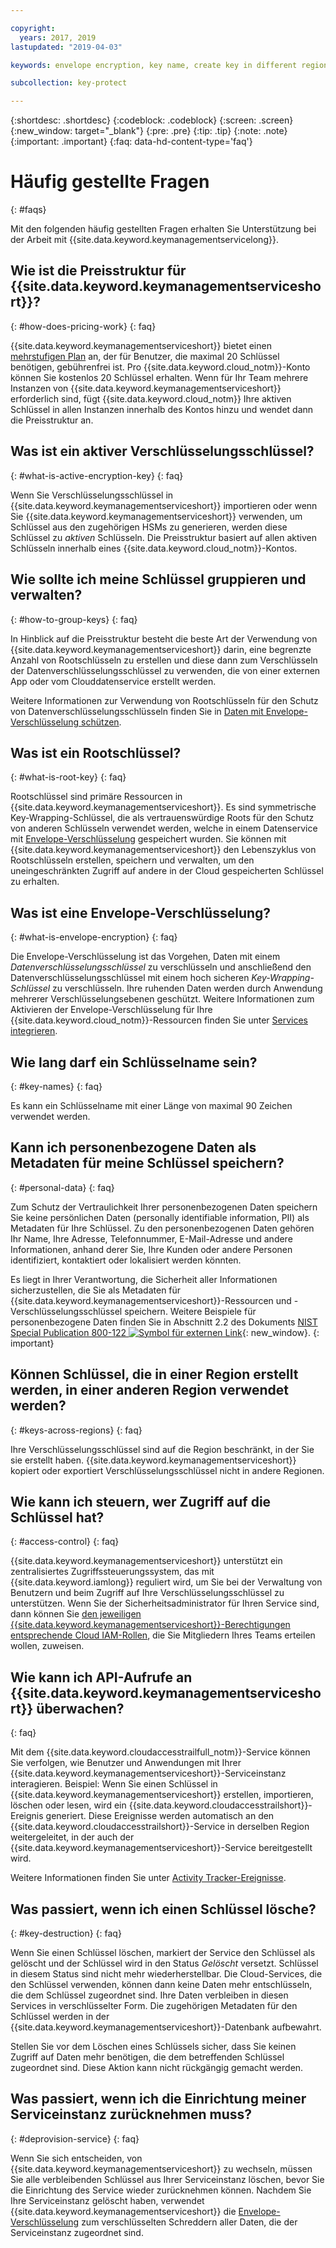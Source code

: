 ```yaml
---

copyright:
  years: 2017, 2019
lastupdated: "2019-04-03"

keywords: envelope encryption, key name, create key in different region, delete service instance

subcollection: key-protect

---
```


{:shortdesc: .shortdesc}
{:codeblock: .codeblock}
{:screen: .screen}
{:new_window: target="_blank"}
{:pre: .pre}
{:tip: .tip}
{:note: .note}
{:important: .important}
{:faq: data-hd-content-type='faq'}

# Häufig gestellte Fragen
{: #faqs}

Mit den folgenden häufig gestellten Fragen erhalten Sie Unterstützung bei der Arbeit mit {{site.data.keyword.keymanagementservicelong}}.

## Wie ist die Preisstruktur für {{site.data.keyword.keymanagementserviceshort}}?
{: #how-does-pricing-work}
{: faq}

{{site.data.keyword.keymanagementserviceshort}} bietet einen [mehrstufigen Plan](https://{DomainName}/catalog/services/key-protect) an, der für Benutzer, die maximal 20 Schlüssel benötigen, gebührenfrei ist. Pro {{site.data.keyword.cloud_notm}}-Konto können Sie kostenlos 20 Schlüssel erhalten. Wenn für Ihr Team mehrere Instanzen von {{site.data.keyword.keymanagementserviceshort}} erforderlich sind, fügt {{site.data.keyword.cloud_notm}} Ihre aktiven Schlüssel in allen Instanzen innerhalb des Kontos hinzu und wendet dann die Preisstruktur an. 

## Was ist ein aktiver Verschlüsselungsschlüssel?
{: #what-is-active-encryption-key}
{: faq}

Wenn Sie Verschlüsselungsschlüssel in {{site.data.keyword.keymanagementserviceshort}} importieren oder wenn Sie {{site.data.keyword.keymanagementserviceshort}} verwenden, um Schlüssel aus den zugehörigen HSMs zu generieren, werden diese Schlüssel zu _aktiven_ Schlüsseln. Die Preisstruktur basiert auf allen aktiven Schlüsseln innerhalb eines {{site.data.keyword.cloud_notm}}-Kontos. 

## Wie sollte ich meine Schlüssel gruppieren und verwalten?
{: #how-to-group-keys}
{: faq}

In Hinblick auf die Preisstruktur besteht die beste Art der Verwendung von {{site.data.keyword.keymanagementserviceshort}} darin, eine begrenzte Anzahl von Rootschlüsseln zu erstellen und diese dann zum Verschlüsseln der Datenverschlüsselungsschlüssel zu verwenden, die von einer externen App oder vom Clouddatenservice erstellt werden. 

Weitere Informationen zur Verwendung von Rootschlüsseln für den Schutz von Datenverschlüsselungsschlüsseln finden Sie in [Daten mit Envelope-Verschlüsselung schützen](/docs/services/key-protect?topic=key-protect-envelope-encryption).

## Was ist ein Rootschlüssel?
{: #what-is-root-key}
{: faq}

Rootschlüssel sind primäre Ressourcen in {{site.data.keyword.keymanagementserviceshort}}. Es sind symmetrische Key-Wrapping-Schlüssel, die als vertrauenswürdige Roots für den Schutz von anderen Schlüsseln verwendet werden, welche in einem Datenservice mit [Envelope-Verschlüsselung](/docs/services/key-protect?topic=key-protect-envelope-encryption) gespeichert wurden. Sie können mit {{site.data.keyword.keymanagementserviceshort}} den Lebenszyklus von Rootschlüsseln erstellen, speichern und verwalten, um den uneingeschränkten Zugriff auf andere in der Cloud gespeicherten Schlüssel zu erhalten. 

## Was ist eine Envelope-Verschlüsselung?
{: #what-is-envelope-encryption}
{: faq}

Die Envelope-Verschlüsselung ist das Vorgehen, Daten mit einem _Datenverschlüsselungsschlüssel_ zu verschlüsseln und anschließend den Datenverschlüsselungsschlüssel mit einem hoch sicheren _Key-Wrapping-Schlüssel_ zu verschlüsseln.  Ihre ruhenden Daten werden durch Anwendung mehrerer Verschlüsselungsebenen geschützt. Weitere Informationen zum Aktivieren der Envelope-Verschlüsselung für Ihre {{site.data.keyword.cloud_notm}}-Ressourcen finden Sie unter [Services integrieren](/docs/services/key-protect?topic=key-protect-integrate-services).

## Wie lang darf ein Schlüsselname sein?
{: #key-names}
{: faq}

Es kann ein Schlüsselname mit einer Länge von maximal 90 Zeichen verwendet werden.

## Kann ich personenbezogene Daten als Metadaten für meine Schlüssel speichern?
{: #personal-data}
{: faq}

Zum Schutz der Vertraulichkeit Ihrer personenbezogenen Daten speichern Sie keine persönlichen Daten (personally identifiable information, PII) als Metadaten für Ihre Schlüssel. Zu den personenbezogenen Daten gehören Ihr Name, Ihre Adresse, Telefonnummer, E-Mail-Adresse und andere Informationen, anhand derer Sie, Ihre Kunden oder andere Personen identifiziert, kontaktiert oder lokalisiert werden könnten.

Es liegt in Ihrer Verantwortung, die Sicherheit aller Informationen sicherzustellen, die Sie als Metadaten für {{site.data.keyword.keymanagementserviceshort}}-Ressourcen und -Verschlüsselungsschlüssel speichern. Weitere Beispiele für personenbezogene Daten finden Sie in Abschnitt 2.2 des Dokuments [NIST Special Publication 800-122 ![Symbol für externen Link](../../icons/launch-glyph.svg "Symbol für externen Link")](https://www.nist.gov/publications/guide-protecting-confidentiality-personally-identifiable-information-pii){: new_window}.
{: important}

## Können Schlüssel, die in einer Region erstellt werden, in einer anderen Region verwendet werden?
{: #keys-across-regions}
{: faq}

Ihre Verschlüsselungsschlüssel sind auf die Region beschränkt, in der Sie sie erstellt haben. {{site.data.keyword.keymanagementserviceshort}} kopiert oder exportiert Verschlüsselungsschlüssel nicht in andere Regionen.

## Wie kann ich steuern, wer Zugriff auf die Schlüssel hat?
{: #access-control}
{: faq}

{{site.data.keyword.keymanagementserviceshort}} unterstützt ein zentralisiertes Zugriffssteuerungssystem, das mit {{site.data.keyword.iamlong}} reguliert wird, um Sie bei der Verwaltung von Benutzern und beim Zugriff auf Ihre Verschlüsselungsschlüssel zu unterstützen. Wenn Sie der Sicherheitsadministrator für Ihren Service sind, dann können Sie [den jeweiligen {{site.data.keyword.keymanagementserviceshort}}-Berechtigungen entsprechende Cloud IAM-Rollen](/docs/services/key-protect?topic=key-protect-manage-access#roles), die Sie Mitgliedern Ihres Teams erteilen wollen, zuweisen.

## Wie kann ich API-Aufrufe an {{site.data.keyword.keymanagementserviceshort}} überwachen?
{: faq}

Mit dem {{site.data.keyword.cloudaccesstrailfull_notm}}-Service können Sie verfolgen, wie Benutzer und Anwendungen mit Ihrer {{site.data.keyword.keymanagementserviceshort}}-Serviceinstanz interagieren. Beispiel: Wenn Sie einen Schlüssel in {{site.data.keyword.keymanagementserviceshort}} erstellen, importieren, löschen oder lesen, wird ein {{site.data.keyword.cloudaccesstrailshort}}-Ereignis generiert. Diese Ereignisse werden automatisch an den {{site.data.keyword.cloudaccesstrailshort}}-Service in derselben Region weitergeleitet, in der auch der {{site.data.keyword.keymanagementserviceshort}}-Service bereitgestellt wird.

Weitere Informationen finden Sie unter [Activity Tracker-Ereignisse](/docs/services/key-protect?topic=key-protect-activity-tracker-events).

## Was passiert, wenn ich einen Schlüssel lösche?
{: #key-destruction}
{: faq}

Wenn Sie einen Schlüssel löschen, markiert der Service den Schlüssel als gelöscht und der Schlüssel wird in den Status _Gelöscht_ versetzt. Schlüssel in diesem Status sind nicht mehr wiederherstellbar. Die Cloud-Services, die den Schlüssel verwenden, können dann keine Daten mehr entschlüsseln, die dem Schlüssel zugeordnet sind. Ihre Daten verbleiben in diesen Services in verschlüsselter Form. Die zugehörigen Metadaten für den Schlüssel werden in der {{site.data.keyword.keymanagementserviceshort}}-Datenbank aufbewahrt. 

Stellen Sie vor dem Löschen eines Schlüssels sicher, dass Sie keinen Zugriff auf Daten mehr benötigen, die dem betreffenden Schlüssel zugeordnet sind. Diese Aktion kann nicht rückgängig gemacht werden.

## Was passiert, wenn ich die Einrichtung meiner Serviceinstanz zurücknehmen muss?
{: #deprovision-service}
{: faq}

Wenn Sie sich entscheiden, von {{site.data.keyword.keymanagementserviceshort}} zu wechseln, müssen Sie alle verbleibenden Schlüssel aus Ihrer Serviceinstanz löschen, bevor Sie die Einrichtung des Service wieder zurücknehmen können. Nachdem Sie Ihre Serviceinstanz gelöscht haben, verwendet {{site.data.keyword.keymanagementserviceshort}} die [Envelope-Verschlüsselung](/docs/services/key-protect?topic=key-protect-envelope-encryption) zum verschlüsselten Schreddern aller Daten, die der Serviceinstanz zugeordnet sind. 
